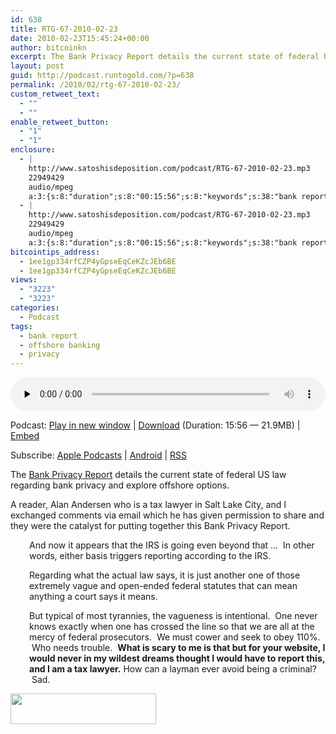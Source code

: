 ```yaml
---
id: 638
title: RTG-67-2010-02-23
date: 2010-02-23T15:45:24+00:00
author: bitcoinkn
excerpt: The Bank Privacy Report details the current state of federal US law regarding bank privacy and explore offshore options.
layout: post
guid: http://podcast.runtogold.com/?p=638
permalink: /2010/02/rtg-67-2010-02-23/
custom_retweet_text:
  - ""
  - ""
enable_retweet_button:
  - "1"
  - "1"
enclosure:
  - |
    http://www.satoshisdeposition.com/podcast/RTG-67-2010-02-23.mp3
    22949429
    audio/mpeg
    a:3:{s:8:"duration";s:8:"00:15:56";s:8:"keywords";s:38:"bank report, privacy, offshore banking";s:6:"author";s:17:"Trace Mayer, J.D.";}
  - |
    http://www.satoshisdeposition.com/podcast/RTG-67-2010-02-23.mp3
    22949429
    audio/mpeg
    a:3:{s:8:"duration";s:8:"00:15:56";s:8:"keywords";s:38:"bank report, privacy, offshore banking";s:6:"author";s:17:"Trace Mayer, J.D.";}
bitcointips_address:
  - 1ee1gp334rfCZP4yGpseEqCeKZcJEb6BE
  - 1ee1gp334rfCZP4yGpseEqCeKZcJEb6BE
views:
  - "3223"
  - "3223"
categories:
  - Podcast
tags:
  - bank report
  - offshore banking
  - privacy
---
```

<!--powerpress_player-->

<div class="powerpress_player" id="powerpress_player_5658">
  <audio class="wp-audio-shortcode" id="audio-638-69" preload="none" style="width: 100%;" controls="controls"><source type="audio/mpeg" src="http://media.blubrry.com/bitcoinruntogold/p/www.satoshisdeposition.com/podcast/RTG-67-2010-02-23.mp3?_=69" /><a href="http://media.blubrry.com/bitcoinruntogold/p/www.satoshisdeposition.com/podcast/RTG-67-2010-02-23.mp3">http://media.blubrry.com/bitcoinruntogold/p/www.satoshisdeposition.com/podcast/RTG-67-2010-02-23.mp3</a></audio>
</div>

<p class="powerpress_links powerpress_links_mp3">
  Podcast: <a href="http://media.blubrry.com/bitcoinruntogold/p/www.satoshisdeposition.com/podcast/RTG-67-2010-02-23.mp3" class="powerpress_link_pinw" target="_blank" title="Play in new window" onclick="return powerpress_pinw('https://www.bitcoin.kn/?powerpress_pinw=638-podcast');" rel="nofollow">Play in new window</a> | <a href="http://media.blubrry.com/bitcoinruntogold/s/www.satoshisdeposition.com/podcast/RTG-67-2010-02-23.mp3" class="powerpress_link_d" title="Download" rel="nofollow" download="RTG-67-2010-02-23.mp3">Download</a> (Duration: 15:56 &#8212; 21.9MB) | <a href="#" class="powerpress_link_e" title="Embed" onclick="return powerpress_show_embed('638-podcast');" rel="nofollow">Embed</a>
</p>

<p class="powerpress_embed_box" id="powerpress_embed_638-podcast" style="display: none;">
  <input id="powerpress_embed_638-podcast_t" type="text" value="<iframe width=&quot;320&quot; height=&quot;30&quot; src=&quot;https://www.bitcoin.kn/?powerpress_embed=638-podcast&amp;powerpress_player=mediaelement-audio&quot; frameborder=&quot;0&quot; scrolling=&quot;no&quot;></iframe>" onclick="javascript: this.select();" onfocus="javascript: this.select();" style="width: 70%;" readOnly />
</p>

<p class="powerpress_links powerpress_subscribe_links">
  Subscribe: <a href="https://itunes.apple.com/WebObjects/MZStore.woa/wa/viewPodcast?id=301670981&mt=2&ls=1#episodeGuid=http%3A%2F%2Fpodcast.runtogold.com%2F%3Fp%3D638" class="powerpress_link_subscribe powerpress_link_subscribe_itunes" title="Subscribe on Apple Podcasts" rel="nofollow">Apple Podcasts</a> | <a href="https://subscribeonandroid.com/www.bitcoin.kn/feed/podcast/" class="powerpress_link_subscribe powerpress_link_subscribe_android" title="Subscribe on Android" rel="nofollow">Android</a> | <a href="https://www.bitcoin.kn/feed/podcast/" class="powerpress_link_subscribe powerpress_link_subscribe_rss" title="Subscribe via RSS" rel="nofollow">RSS</a>
</p>

The <a title="bank privacy report" href="http://www.howtovanish.com/products/bank-privacy-report/" target="_blank">Bank Privacy Report</a> details the current state of federal US law regarding bank privacy and explore offshore options.

A reader, Alan Andersen who is a tax lawyer in Salt Lake City, and I exchanged comments via email which he has given permission to share and they were the catalyst for putting together this Bank Privacy Report.

<p style="padding-left: 30px;">
  And now it appears that the IRS is going even beyond that &#8230;  In other words, either basis triggers reporting according to the IRS.
</p>

<p style="padding-left: 30px;">
  Regarding what the actual law says, it is just another one of those extremely vague and open-ended federal statutes that can mean anything a court says it means.
</p>

<p style="padding-left: 30px;">
  But typical of most tyrannies, the vagueness is intentional.  One never knows exactly when one has crossed the line so that we are all at the mercy of federal prosecutors.  We must cower and seek to obey 110%.  Who needs trouble.  <strong>What is scary to me is that but for your website, I would never in my wildest dreams thought I would have to report this, and I am a tax lawyer.</strong> How can a layman ever avoid being a criminal?  Sad.
</p>

<a style="text-decoration: none;" href="http://www.howtovanish.com/products/bank-privacy-report/"><img class="aligncenter" title="order " src="http://www.howtovanish.com/images/order.gif" alt="" width="233" height="49" /></a>